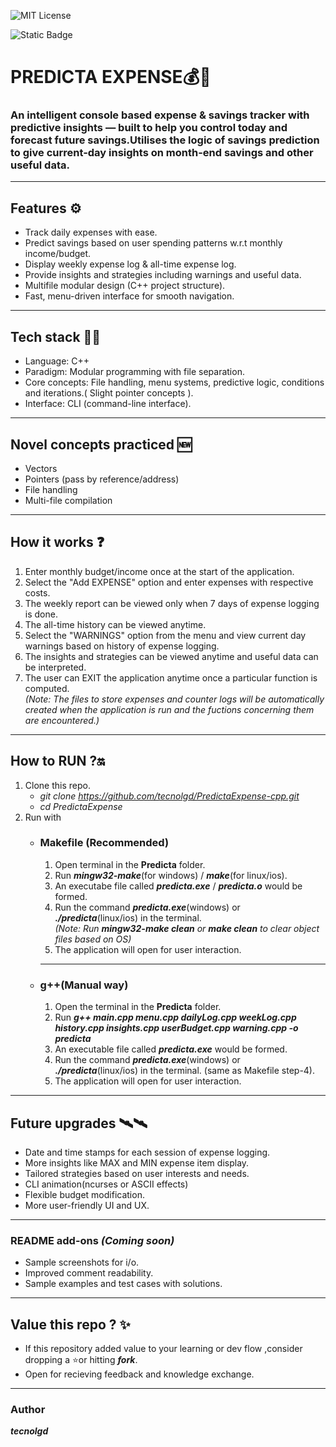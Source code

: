 
![MIT License](https://img.shields.io/github/license/tecnolgd/PredictaExpense-cpp.svg)

![Static Badge](https://img.shields.io/badge/Open-Source-blue)


# PREDICTA EXPENSE💰🔮
### An intelligent console based expense & savings tracker with predictive insights — built to help you control today and forecast future savings.Utilises the logic of savings prediction to give current-day insights on month-end savings and other useful data.
 ---
 ## Features ⚙️
 * Track daily expenses with ease.
 * Predict savings based on user spending patterns w.r.t monthly income/budget.
 * Display weekly expense log & all-time expense log.
 * Provide insights and strategies including warnings and useful data.
 * Multifile modular design (C++ project structure).
 * Fast, menu-driven interface for smooth navigation.
 ---
 ## Tech stack 🚀🚀
 * Language: C++
 * Paradigm: Modular programming with file separation.
 * Core concepts: File handling, menu systems, predictive logic, conditions and iterations.( Slight pointer concepts ).
 * Interface: CLI (command-line interface).
 ---
 ## Novel concepts practiced 🆕
 * Vectors
 * Pointers (pass by reference/address)
 * File handling
 * Multi-file compilation
 ---
 ## How it works ❓
 1) Enter monthly budget/income once at the start of the application.
 2) Select the "Add EXPENSE" option and enter expenses with respective costs.
 3) The weekly report can be viewed only when 7 days of expense logging is done.
 4) The all-time history can be viewed anytime.
 5) Select the "WARNINGS" option from the menu and view current day warnings based on history of expense logging.
 6) The insights and strategies can be viewed anytime and useful data can be interpreted.
 7) The user can EXIT the application anytime once a particular function is computed.  
 *(Note: The files to store expenses and counter logs will be automatically created when the application is run and the fuctions concerning them are encountered.)*
 ---
 ## How to RUN ?🔛
 1) Clone this repo.
      *  *git clone https://github.com/tecnolgd/PredictaExpense-cpp.git*
      *  *cd PredictaExpense*
2) Run with  
    * ### Makefile (Recommended)
        1. Open terminal in the **Predicta** folder. 
        2. Run ***mingw32-make***(for windows) / ***make***(for linux/ios).
        3. An executabe file called ***predicta.exe*** / ***predicta.o*** would be formed.
        4. Run the command ***predicta.exe***(windows) or ***./predicta***(linux/ios) in the terminal.  
        *(Note: Run ***mingw32-make clean*** or ***make clean*** to clear object files based on OS)*
        5. The application will open for user interaction.
        ---

    * ### g++(Manual way)     
        1. Open the terminal in the **Predicta** folder.
        2. Run ***g++ main.cpp menu.cpp dailyLog.cpp weekLog.cpp history.cpp insights.cpp userBudget.cpp warning.cpp -o predicta***
        3. An executable file called ***predicta.exe*** would be formed.
        4. Run the command ***predicta.exe***(windows) or ***./predicta***(linux/ios) in the terminal. (same as Makefile step-4).
        5. The application will open for user interaction.
        
 ---
 ## Future upgrades 🛰️🛰️
 * Date and time stamps for each session of expense logging.
 * More insights like MAX and MIN expense item display.
 * Tailored strategies based on user interests and needs.
 * CLI animation(ncurses or ASCII effects)
 * Flexible budget modification.
 * More user-friendly UI and UX.
 ---
 ### README add-ons *(Coming soon)*
  * Sample screenshots for i/o.
  * Improved comment readability.
  * Sample examples and test cases with solutions.
 ---
 ## Value this repo ? ✨
*  If this repository added value to your learning or dev flow ,consider dropping a ⭐or hitting ***fork***.  
* Open for recieving feedback and knowledge exchange.
 ---
 ### Author  
  ***tecnolgd***

 




